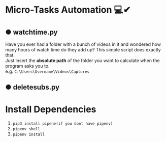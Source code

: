 # Micro-Tasks Automation 💻✔
## ● watchtime.py
Have you ever had a folder with a bunch of videos in it and wondered how many hours of watch time do they add up?
This simple script does exactly that.<br>
Just insert the **absolute path** of the folder you want to calculate when the program asks you to.<br>
e.g. `C:\Users\Username\Videos\Captures`
  
## ● deletesubs.py



# Install Dependencies
1. `pip3 install pipenv(if you dont have pipenv)`
2. `pipenv shell`
3. `pipenv install`